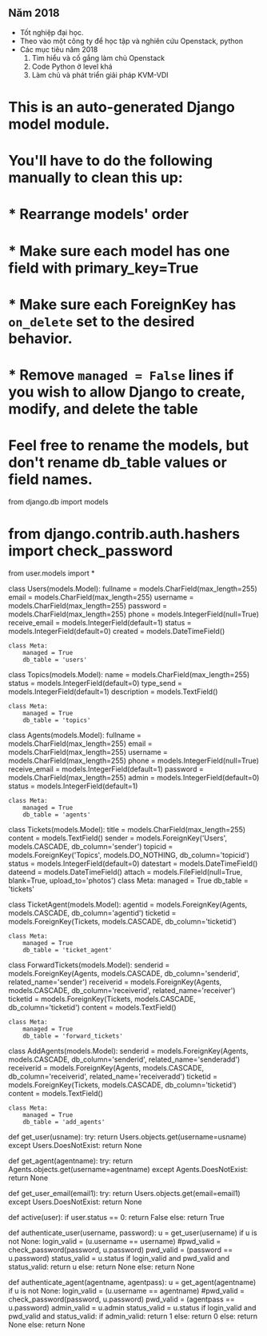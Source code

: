 ## Năm 2018
- Tốt nghiệp đại học.
- Theo vào một công ty để học tập và nghiên cứu Openstack, python
- Các mục tiêu năm 2018
	1. Tìm hiểu và cố gắng làm chủ Openstack
	2. Code Python ở level khá
	3. Làm chủ và phát triển giải pháp KVM-VDI




# This is an auto-generated Django model module.
# You'll have to do the following manually to clean this up:
#   * Rearrange models' order
#   * Make sure each model has one field with primary_key=True
#   * Make sure each ForeignKey has `on_delete` set to the desired behavior.
#   * Remove `managed = False` lines if you wish to allow Django to create, modify, and delete the table
# Feel free to rename the models, but don't rename db_table values or field names.
from django.db import models
# from django.contrib.auth.hashers import check_password
from user.models import *

class Users(models.Model):
    fullname = models.CharField(max_length=255)
    email = models.CharField(max_length=255)
    username = models.CharField(max_length=255)
    password = models.CharField(max_length=255)
    phone = models.IntegerField(null=True)
    receive_email = models.IntegerField(default=1)
    status = models.IntegerField(default=0)
    created = models.DateTimeField()

    class Meta:
        managed = True
        db_table = 'users'
    


class Topics(models.Model):
    name = models.CharField(max_length=255)
    status = models.IntegerField(default=0)
    type_send = models.IntegerField(default=1)
    description = models.TextField()


    class Meta:
        managed = True
        db_table = 'topics'


class Agents(models.Model):
    fullname = models.CharField(max_length=255)
    email = models.CharField(max_length=255)
    username = models.CharField(max_length=255)
    phone = models.IntegerField(null=True)
    receive_email = models.IntegerField(default=1)
    password = models.CharField(max_length=255)
    admin = models.IntegerField(default=0)
    status = models.IntegerField(default=1)

    class Meta:
        managed = True
        db_table = 'agents'


class Tickets(models.Model):
    title = models.CharField(max_length=255)
    content = models.TextField()
    sender = models.ForeignKey('Users', models.CASCADE, db_column='sender')
    topicid = models.ForeignKey('Topics', models.DO_NOTHING, db_column='topicid')
    status = models.IntegerField(default=0)
    datestart = models.DateTimeField()
    dateend = models.DateTimeField()
    attach = models.FileField(null=True, blank=True, upload_to='photos')
    class Meta:
        managed = True
        db_table = 'tickets'



class TicketAgent(models.Model):
    agentid = models.ForeignKey(Agents, models.CASCADE, db_column='agentid')
    ticketid = models.ForeignKey(Tickets, models.CASCADE, db_column='ticketid')

    class Meta:
        managed = True
        db_table = 'ticket_agent'


class ForwardTickets(models.Model):
    senderid = models.ForeignKey(Agents, models.CASCADE, db_column='senderid', related_name='sender')
    receiverid = models.ForeignKey(Agents, models.CASCADE, db_column='receiverid', related_name='receiver')
    ticketid = models.ForeignKey(Tickets, models.CASCADE, db_column='ticketid')
    content = models.TextField()

    class Meta:
        managed = True
        db_table = 'forward_tickets'


class AddAgents(models.Model):
    senderid = models.ForeignKey(Agents, models.CASCADE, db_column='senderid', related_name='senderadd')
    receiverid = models.ForeignKey(Agents, models.CASCADE, db_column='receiverid', related_name='receiveradd')
    ticketid = models.ForeignKey(Tickets, models.CASCADE, db_column='ticketid')
    content = models.TextField()

    class Meta:
        managed = True
        db_table = 'add_agents'



def get_user(usname):
    try:
        return Users.objects.get(username=usname)
    except Users.DoesNotExist:
        return None


def get_agent(agentname):
    try:
        return Agents.objects.get(username=agentname)
    except Agents.DoesNotExist:
        return None


def get_user_email(email1):
    try:
        return Users.objects.get(email=email1)
    except Users.DoesNotExist:
        return None


def active(user):
        if user.status == 0:
            return False
        else:
            return True

def authenticate_user(username, password):
    u = get_user(username)
    if u is not None:
        login_valid = (u.username == username)
        #pwd_valid = check_password(password, u.password)
        pwd_valid = (password == u.password)
        status_valid = u.status
        if login_valid and pwd_valid and status_valid:
            return u
        else:
            return None
    else:
        return None


def authenticate_agent(agentname, agentpass):
    u = get_agent(agentname)
    if u is not None:
        login_valid = (u.username == agentname)
        #pwd_valid = check_password(password, u.password)
        pwd_valid = (agentpass == u.password)
        admin_valid = u.admin
        status_valid = u.status
        if login_valid and pwd_valid and status_valid:
            if admin_valid:
                return 1
            else:
                return 0
        else:
            return None
    else:
        return None

